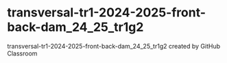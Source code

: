 # transversal-tr1-2024-2025-front-back-dam_24_25_tr1g2
transversal-tr1-2024-2025-front-back-dam_24_25_tr1g2 created by GitHub Classroom
